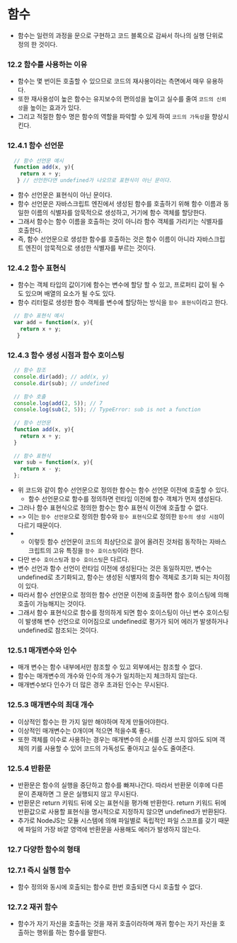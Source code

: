 # 함수
- 함수는 일련의 과정을 문으로 구현하고 코드 블록으로 감싸서 하나의 실행 단위로 정의 한 것이다. 

### 12.2 함수를 사용하는 이유
- 함수는 몇 번이든 호출할 수 있으므로 코드의 재사용이라는 측면에서 매우 유용하다.
- 또한 재사용성이 높은 함수는 유지보수의 편의성을 높이고 실수를 줄여 `코드의 신뢰성`을 높이는 효과가 있다.
- 그리고 적절한 함수 명은 함수의 역할을 파악할 수 있게 하여 `코드의 가독성`을 향상시킨다.

### 12.4.1 함수 선언문
```javascript
  // 함수 선언문 예시
  function add(x, y){
    return x + y;
   } // 선언한다면 undefined가 나오므로 표현식이 아닌 문이다.
```
- 함수 선언문은 표현식이 아닌 문이다.
- 함수 선언문은 자바스크립트 엔진에서 생성된 함수를 호출하기 위해 함수 이름과 동일한 이름의 식별자를 암묵적으로 생성하고, 거기에 함수 객체를 할당한다.
- 그래서 함수는 함수 이름을 호출하는 것이 아니라 함수 객체를 가리키는 식별자를 호출한다.
- 즉, 함수 선언문으로 생성한 함수를 호출하는 것은 함수 이름이 아니라 자바스크립트 엔진이 암묵적으로 생성한 식별자를 부르는 것이다.

### 12.4.2 함수 표현식
- 함수는 객체 타입의 값이기에 함수는 변수에 할당 할 수 있고, 프로퍼티 값이 될 수도 있으며 배열의 요소가 될 수도 있다.
- 함수 리터럴로 생성한 함수 객체를 변수에 할당하는 방식을 `함수 표현식`이라고 한다.
```javascript
  // 함수 표현식 예시
  var add = function(x, y){
    return x + y;
   }
```

### 12.4.3 함수 생성 시점과 함수 호이스팅
```javascript
  // 함수 참조
  console.dir(add); // add(x, y)
  console.dir(sub); // undefined
  
  // 함수 호출
  console.log(add(2, 5)); // 7
  console.log(sub(2, 5)); // TypeError: sub is not a function
  
  // 함수 선언문
  function add(x, y){
    return x + y;
  }
  
  // 함수 표현식
  var sub = function(x, y){
    return x - y;
  };
```
- 위 코드와 같이 함수 선언문으로 정의한 함수는 함수 선언문 이전에 호출할 수 있다. 
  - 함수 선언문으로 함수를 정의하면 런타임 이전에 함수 객체가 먼저 생성된다.
- 그러나 함수 표현식으로 정의한 함수는 함수 표현식 이전에 호출할 수 없다.
- => 이는 `함수 선언문`으로 정의한 함수와 `함수 표현식`으로 정의한 `함수의 생성 시점`이 다르기 때문이다.
- * 이렇듯 함수 선언문이 코드의 최상단으로 끌어 올려진  것처럼 동작하는 자바스크립트의 고유 특징을 `함수 호이스팅`이라 한다.
- 다만 `변수 호이스팅`과 `함수 호이스팅`은 다르다.
- 변수 선언과 함수 선언이 런타임 이전에 생성된다는 것은 동일하지만, 변수는 undefined로 초기화되고, 함수는 생성된 식별자의 함수 객체로 초기화 되는 차이점이 있다.
- 따라서 함수 선언문으로 정의한 함수 선언문 이전에 호출하면 함수 호이스팅에 의해 호출이 가능해지는 것이다.
- 그래서 함수 표현식으로 함수를 정의하게 되면 함수 호이스팅이 아닌 변수 호이스팅이 발생해 변수 선언으로 이어짐으로 undefined로 평가가 되어 에러가 발생하거나 undefined로 참조되는 것이다.

### 12.5.1 매개변수와 인수
- 매개 변수는 함수 내부에서만 참조할 수 있고 외부에서는 참조할 수 없다.
- 함수는 매개변수의 개수와 인수의 개수가 일치하는지 체크하지 않는다.
- 매개변수보다 인수가 더 많은 경우 초과된 인수는 무시된다.

### 12.5.3 매개변수의 최대 개수
- 이상적인 함수는 한 가지 일만 해야하며 작게 만들어야한다. 
- 이상적인 매개변수는 0개이며 적으면 적을수록 좋다.
- 또한 객체를 이수로 사용하는 경우는 매개변수의 순서를 신경 쓰지 않아도 되며 객체의 키를 사용할 수 있어 코드의 가독성도 좋아지고 실수도 줄여준다.

### 12.5.4 반환문
- 반환문은 함수의 실행을 중단하고 함수를 빠져나간다. 따라서 반환문 이후에 다른 문이 존재하면 그 문은 실행되지 않고 무시된다.
- 반환문은 return 키워드 뒤에 오는 표현식을 평가해 반환한다. return 키워드 뒤에 반환값으로 사용할 표현식을 명시적으로 지정하지 않으면 undefined가 반환된다.
- 추가로 NodeJS는 모듈 시스템에 의해 파일별로 독립적인 파일 스코프를 갖기 때문에 파일의 가장 바깥 영역에 반환문을 사용해도 에러가 발생하지 않는다.

### 12.7 다양한 함수의 형태
### 12.7.1 즉시 실행 함수
- 함수 정의와 동시에 호출되는 함수로 한번 호출되면 다시 호출할 수 없다.

### 12.7.2 재귀 함수
- 함수가 자기 자신을 호출하는 것을 재귀 호출이라하며 재귀 함수는 자기 자신을 호출하는 행위를 하는 함수를 말한다.
